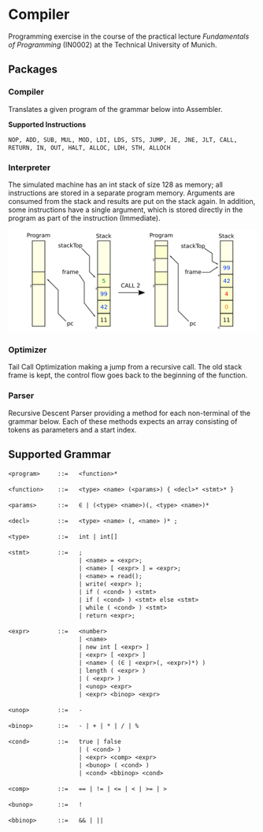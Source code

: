 # Compiler
Programming exercise in the course of the practical lecture _Fundamentals of Programming_ (IN0002) at the Technical University of Munich.

## Packages
### Compiler
Translates a given program of the grammar below into Assembler.

**Supported Instructions**
```
NOP, ADD, SUB, MUL, MOD, LDI, LDS, STS, JUMP, JE, JNE, JLT, CALL, RETURN, IN, OUT, HALT, ALLOC, LDH, STH, ALLOCH
```

### Interpreter
The simulated machine has an int stack of size 128 as memory; all instructions are stored in a separate program memory. Arguments are consumed from the stack and results are put on the stack again. In addition, some instructions have a single argument, which is stored directly in the program as part of the instruction (Immediate).

![alt text](interpreter.jpg)

### Optimizer
Tail Call Optimization making a jump from a recursive call. The old stack frame is kept, the control flow goes back to the beginning of the function.

### Parser
Recursive Descent Parser providing a method for each non-terminal of the grammar below. Each of these methods expects an array consisting of tokens as parameters and a start index.


## Supported Grammar
```
<program>     ::=   <function>*

<function>    ::=   <type> <name> (<params>) { <decl>* <stmt>* }

<params>      ::=   ∈ | (<type> <name>)(, <type> <name>)*

<decl>        ::=   <type> <name> (, <name> )* ;

<type>        ::=   int | int[]

<stmt>        ::=   ; 
                    | <name> = <expr>; 
                    | <name> [ <expr> ] = <expr>; 
                    | <name> = read(); 
                    | write( <expr> ); 
                    | if ( <cond> ) <stmt> 
                    | if ( <cond> ) <stmt> else <stmt>
                    | while ( <cond> ) <stmt>
                    | return <expr>;
                    
<expr>        ::=   <number>
                    | <name>
                    | new int [ <expr> ]
                    | <expr> [ <expr> ]
                    | <name> ( (∈ | <expr>(, <expr>)*) )
                    | length ( <expr> )
                    | ( <expr> )
                    | <unop> <expr>
                    | <expr> <binop> <expr>
                    
<unop>        ::=   -

<binop>       ::=   - | + | * | / | %

<cond>        ::=   true | false
                    | ( <cond> )
                    | <expr> <comp> <expr>
                    | <bunop> ( <cond> )
                    | <cond> <bbinop> <cond>
                    
<comp>        ::=   == | != | <= | < | >= | >

<bunop>       ::=   !

<bbinop>      ::=   && | ||
```
